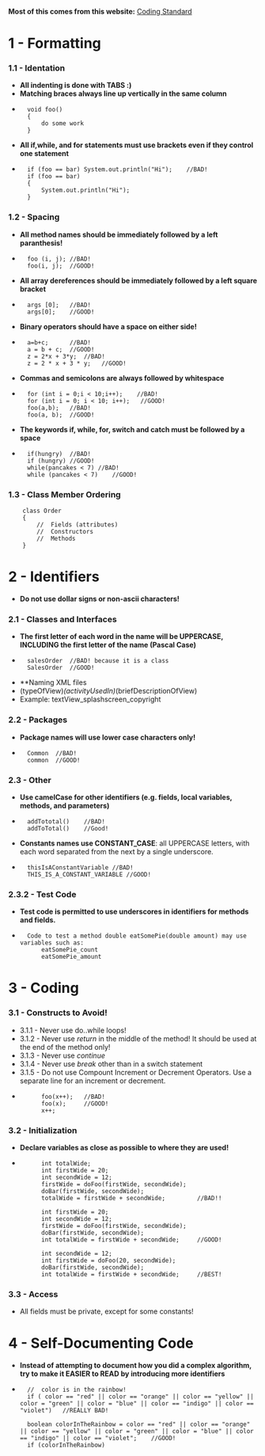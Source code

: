 **Most of this comes from this website:** [Coding Standard](https://javaranch.com/styleLong.jsp#doc)
#   1 - Formatting
### 1.1 - Identation
*   **All indenting is done with TABS :)**
*   **Matching braces always line up vertically in the same column**
*       void foo()
        {
            do some work
        }
*   **All if,while, and for statements must use brackets even if they control one statement**
*       if (foo == bar) System.out.println("Hi");    //BAD!
        if (foo == bar)
        {
            System.out.println("Hi");
        }
### 1.2 - Spacing
*   **All method names should be immediately followed by a left paranthesis!**
*       foo (i, j); //BAD!
        foo(i, j);  //GOOD!
       
*   **All array dereferences should be immediately followed by a left square bracket**
*       args [0];   //BAD!
        args[0];    //GOOD!
       
*   **Binary operators should have a space on either side!**
*       a=b+c;      //BAD!
        a = b + c;  //GOOD!
        z = 2*x + 3*y;  //BAD!
        z = 2 * x + 3 * y;   //GOOD!
*   **Commas and semicolons are always followed by whitespace**
*       for (int i = 0;i < 10;i++);    //BAD!
        for (int i = 0; i < 10; i++);   //GOOD!
        foo(a,b);   //BAD!
        foo(a, b);  //GOOD!
*   **The keywords if, while, for, switch and catch must be followed by a space**
*       if(hungry)  //BAD!
        if (hungry) //GOOD!
        while(pancakes < 7) //BAD!
        while (pancakes < 7)    //GOOD!
### 1.3 - Class Member Ordering
        class Order
        {
            //  Fields (attributes)
            //  Constructors
            //  Methods
        }

#   2 - Identifiers
*   **Do not use dollar signs or non-ascii characters!**
### 2.1 - Classes and Interfaces
*   **The first letter of each word in the name will be UPPERCASE, INCLUDING the first letter of the name (Pascal Case)**
*       salesOrder  //BAD! because it is a class
        SalesOrder  //GOOD! 
*   **Naming XML files
*   (typeOfView)_(activityUsedIn)_(briefDescriptionOfView)
*   Example: textView_splashscreen_copyright
### 2.2 - Packages
*   **Package names will use lower case characters only!**
*       Common  //BAD!
        common  //GOOD!
### 2.3 - Other
*   **Use camelCase for other identifiers (e.g. fields, local variables, methods, and parameters)**
*       addTototal()    //BAD!
        addToTotal()    //Good!
*   **Constants names use CONSTANT_CASE**: all UPPERCASE letters, with each word separated from the next by a single underscore.
*       thisIsAConstantVariable //BAD!
        THIS_IS_A_CONSTANT_VARIABLE //GOOD!       
### 2.3.2 - Test Code
*   **Test code is permitted to use underscores in identifiers for methods and fields.**
*       Code to test a method double eatSomePie(double amount) may use variables such as:
            eatSomePie_count
            eatSomePie_amount

#   3 - Coding
### 3.1 - Constructs to Avoid!
*   3.1.1 - Never use do..while loops!
*   3.1.2 - Never use *return* in the middle of the method!  It should be used at the end of the method only!
*   3.1.3 - Never use *continue*
*   3.1.4 - Never use *break* other than in a switch statement
*   3.1.5 - Do not use Compount Increment or Decrement Operators.  Use a separate line for an increment or decrement.
*           foo(x++);   //BAD!
            foo(x);     //GOOD!
            x++;
### 3.2 - Initialization
*   **Declare variables as close as possible to where they are used!**
*           int totalWide;
            int firstWide = 20;
            int secondWide = 12;
            firstWide = doFoo(firstWide, secondWide);
            doBar(firstWide, secondWide);
            totalWide = firstWide + secondWide;         //BAD!!
        
            int firstWide = 20;
            int secondWide = 12;
            firstWide = doFoo(firstWide, secondWide);
            doBar(firstWide, secondWide);
            int totalWide = firstWide + secondWide;     //GOOD!
        
            int secondWide = 12;
            int firstWide = doFoo(20, secondWide);
            doBar(firstWide, secondWide);
            int totalWide = firstWide + secondWide;     //BEST!
### 3.3 - Access
*   All fields must be private, except for some constants!

#   4 - Self-Documenting Code
*   **Instead of attempting to document how you did a complex algorithm, try to make it EASIER to READ by introducing more identifiers**
*       //  color is in the rainbow!
        if ( color == "red" || color == "orange" || color == "yellow" || color = "green" || color = "blue" || color == "indigo" || color == "violet")   //REALLY BAD!
        
        boolean colorInTheRainbow = color == "red" || color == "orange" || color == "yellow" || color = "green" || color = "blue" || color == "indigo" || color == "violet";    //GOOD!
        if (colorInTheRainbow)